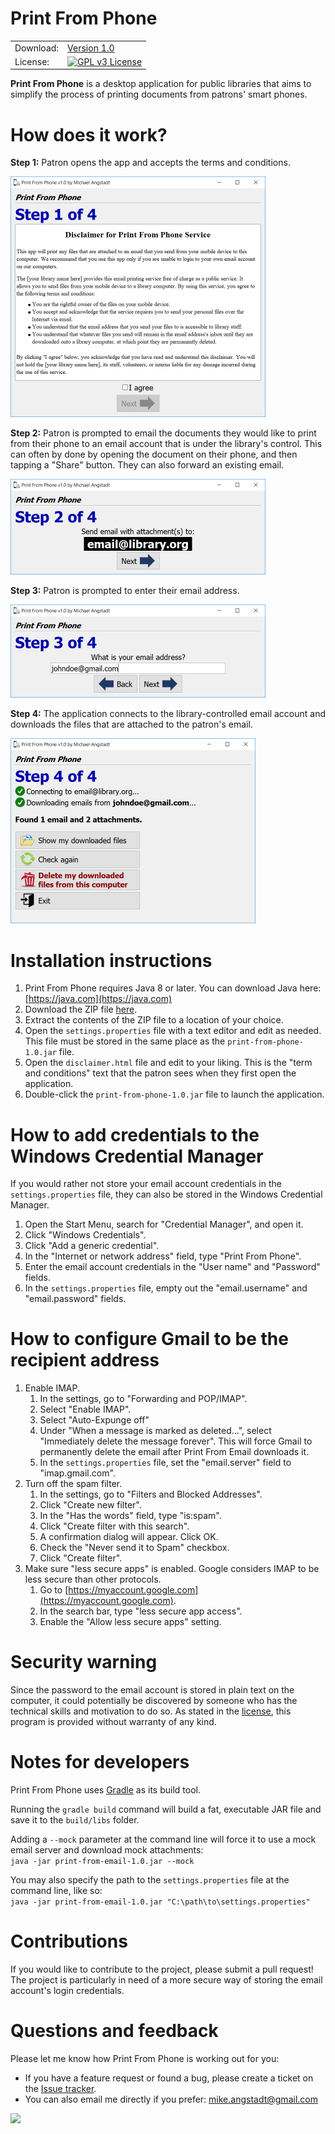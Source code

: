 # Print From Phone

|     |     |
| --- | --- |
| Download: | [Version 1.0](https://raw.githubusercontent.com/mangstadt/print-from-phone/master/downloads/print-from-phone-1.0.zip) |
| License: | [![GPL v3 License](https://img.shields.io/badge/license-GPL%20v3-blue.svg)](https://github.com/mangstadt/print-from-phone/blob/master/LICENSE.txt) |

**Print From Phone** is a desktop application for public libraries that aims to simplify the process of printing documents from patrons' smart phones.

# How does it work?

**Step 1:** Patron opens the app and accepts the terms and conditions.

![Step 1](https://raw.githubusercontent.com/mangstadt/print-from-phone/master/screenshots/step1.png)

**Step 2:** Patron is prompted to email the documents they would like to print from their phone to an email account that is under the library's control. This can often by done by opening the document on their phone, and then tapping a "Share" button. They can also forward an existing email.

![Step 2](https://raw.githubusercontent.com/mangstadt/print-from-phone/master/screenshots/step2.png)

**Step 3:** Patron is prompted to enter their email address.

![Step 3](https://raw.githubusercontent.com/mangstadt/print-from-phone/master/screenshots/step3.png)

**Step 4:** The application connects to the library-controlled email account and downloads the files that are attached to the patron's email.

![Step 4](https://raw.githubusercontent.com/mangstadt/print-from-phone/master/screenshots/step4.png)

# Installation instructions

1. Print From Phone requires Java 8 or later. You can download Java here: [https://java.com](https://java.com)
1. Download the ZIP file [here](https://raw.githubusercontent.com/mangstadt/print-from-phone/master/downloads/print-from-phone-1.0.zip).
1. Extract the contents of the ZIP file to a location of your choice.
1. Open the `settings.properties` file with a text editor and edit as needed. This file must be stored in the same place as the `print-from-phone-1.0.jar` file.
1. Open the `disclaimer.html` file and edit to your liking. This is the "term and conditions" text that the patron sees when they first open the application.
1. Double-click the `print-from-phone-1.0.jar` file to launch the application.

# How to add credentials to the Windows Credential Manager

If you would rather not store your email account credentials in the `settings.properties` file, they can also be stored in the Windows Credential Manager.

1. Open the Start Menu, search for "Credential Manager", and open it.
1. Click "Windows Credentials".
1. Click "Add a generic credential".
1. In the "Internet or network address" field, type "Print From Phone".
1. Enter the email account credentials in the "User name" and "Password" fields.
1. In the `settings.properties` file, empty out the "email.username" and "email.password" fields.

# How to configure Gmail to be the recipient address

1. Enable IMAP.
    1. In the settings, go to "Forwarding and POP/IMAP".
    1. Select "Enable IMAP".
    1. Select "Auto-Expunge off"
    1. Under "When a message is marked as deleted...", select "Immediately delete the message forever". This will force Gmail to permanently delete the email after Print From Email downloads it.
    1. In the `settings.properties` file, set the "email.server" field to "imap.gmail.com".
1. Turn off the spam filter.
    1. In the settings, go to "Filters and Blocked Addresses".
    1. Click "Create new filter".
    1. In the "Has the words" field, type "is:spam".
    1. Click "Create filter with this search".
    1. A confirmation dialog will appear. Click OK.
    1. Check the "Never send it to Spam" checkbox.
    1. Click "Create filter".
1. Make sure "less secure apps" is enabled. Google considers IMAP to be less secure than other protocols.
    1. Go to [https://myaccount.google.com](https://myaccount.google.com).
    1. In the search bar, type "less secure app access".
    1. Enable the "Allow less secure apps" setting.

# Security warning

Since the password to the email account is stored in plain text on the computer, it could potentially be discovered by someone who has the technical skills and motivation to do so. As stated in the [license](https://github.com/mangstadt/print-from-phone/blob/master/LICENSE.txt), this program is provided without warranty of any kind.

# Notes for developers

Print From Phone uses [Gradle](https://gradle.org/) as its build tool.

Running the `gradle build` command will build a fat, executable JAR file and save it to the `build/libs` folder.

Adding a `--mock` parameter at the command line will force it to use a mock email server and download mock attachments:  
`java -jar print-from-email-1.0.jar --mock`

You may also specify the path to the `settings.properties` file at the command line, like so:  
`java -jar print-from-email-1.0.jar "C:\path\to\settings.properties"`

# Contributions

If you would like to contribute to the project, please submit a pull request! The project is particularly in need of a more secure way of storing the email account's login credentials.

# Questions and feedback

Please let me know how Print From Phone is working out for you:

 * If you have a feature request or found a bug, please create a ticket on the [Issue tracker](https://github.com/mangstadt/print-from-phone/issues).
 * You can also email me directly if you prefer: [mike.angstadt@gmail.com](mailto:mike.angstadt@gmail.com)

[![](https://www.paypalobjects.com/en_US/i/btn/btn_donateCC_LG.gif)](https://www.paypal.com/cgi-bin/webscr?cmd=_donations&business=8CEN7MPKRBKU6&lc=US&item_name=Michael%20Angstadt&item_number=Email%20Print&currency_code=USD&bn=PP%2dDonationsBF%3abtn_donateCC_LG%2egif%3aNonHosted)
